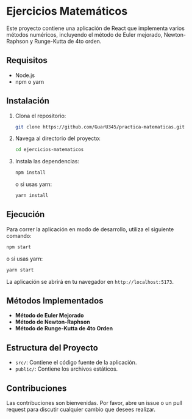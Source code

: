 # Ejercicios Matemáticos

Este proyecto contiene una aplicación de React que implementa varios métodos numéricos, incluyendo el método de Euler mejorado, Newton-Raphson y Runge-Kutta de 4to orden.

## Requisitos

- Node.js
- npm o yarn

## Instalación

1. Clona el repositorio:
   ```bash
   git clone https://github.com/GuarU345/practica-matematicas.git
   ```
2. Navega al directorio del proyecto:
   ```bash
   cd ejercicios-matematicos
   ```
3. Instala las dependencias:
   ```bash
   npm install
   ```
   o si usas yarn:
   ```bash
   yarn install
   ```

## Ejecución

Para correr la aplicación en modo de desarrollo, utiliza el siguiente comando:

```bash
npm start
```

o si usas yarn:

```bash
yarn start
```

La aplicación se abrirá en tu navegador en `http://localhost:5173`.

## Métodos Implementados

- **Método de Euler Mejorado**
- **Método de Newton-Raphson**
- **Método de Runge-Kutta de 4to Orden**

## Estructura del Proyecto

- `src/`: Contiene el código fuente de la aplicación.
- `public/`: Contiene los archivos estáticos.

## Contribuciones

Las contribuciones son bienvenidas. Por favor, abre un issue o un pull request para discutir cualquier cambio que desees realizar.

